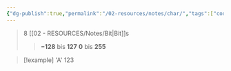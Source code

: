 ```yaml
---
{"dg-publish":true,"permalink":"/02-resources/notes/char/","tags":["code","speicher"],"noteIcon":"","updated":"2025-09-05T10:12:28.604+02:00"}
---
```


>8 [[02 - RESOURCES/Notes/Bit\|Bit]]s
>>**−128** bis **127**
>>**0** bis **255**

>[!example] 
>'A'
>123
>
